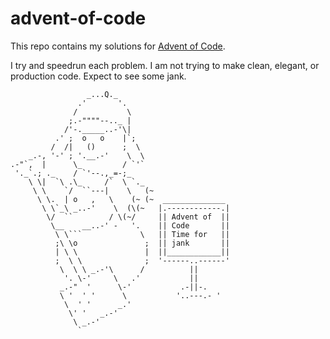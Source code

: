 # advent-of-code

This repo contains my solutions for [Advent of Code](https://adventofcode.com/).

I try and speedrun each problem. I am not trying to make clean, elegant, or
production code. Expect to see some jank.

```
                 _...Q._
               .'       '.
              /           \
             ;.-""""--.._ |
            /'-._____..-'\|
          .' ;  o   o    |`;
         /  /|   ()      ;  \
    _.-, '-' ; '.__.-'    \  \
.-"`,  |      \_         / `'`
 '._`.; ._    / `'--.,_=-;_
    \ \|  `\ .\_     /`  \ `._
     \ \    `/  ``---|    \   (~
      \ \.  | o   ,   \    (~ (~  ______________
       \ \`_\ _..-'    \  (\(~   |.------------.|
        \/  ``        / \(~/     || Advent of  ||
         \__    __..-' -   '.    || Code       ||
          \ \```             \   || Time for   ||
          ;\ \o               ;  || jank       ||
          | \ \               |  ||____________||
          ;  \ \              ;  '------..------'
           \  \ \ _.-'\      /          ||
            '. \-'     \   .'           ||
           _.-"  '      \-'           .-||-.
           \ '  ' '      \           '..---.- '
            \  ' '      _.'
             \' '   _.-'
              \ _.-'
               `
```
